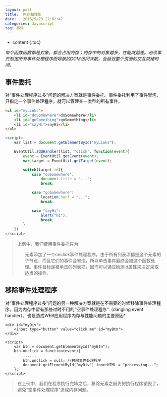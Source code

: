 ```yaml
---
layout: post
title:  内存和性能
date:   2016/9/23 22:02:47  
categories: Javascript
tag: 事件
---
```


* content
{:toc}


*每个函数函数都是对象，都会占用内存；内存中的对象越多，性能就越差。必须事先制定所有事件处理程序而导致的DOM访问次数，会延迟整个页面的交互就绪时间。*

事件委托
----------
对“事件处理程序过多”问题的解决方案就是事件委托。事件委托利用了事件冒泡，只指定一个事件处理程序，就可以管理某一类型的所有事件。

```html
<ul id="myLinks">
    <li id="doSomewhere">doSomewhere</li>
    <li id="goSomething">goSomething</li>
    <li id="sayHi">sayHi</li>
</ul>
```

```javascript
<script>
    var list = document.getElementById("myLinks");

    EventUtil.addHandler(list, "click", function(event){
        event = EventUtil.getEvent(event);
        var target = EventUtil.getTarget(event);

        switch(target.id){
            case "doSomewhere":
                document.title = "...";
                break;

            case "goSomewhere":
                location.herf = "...";
                break;

            case "sayHi":
                alert("hi");
                break;
        }
    })
</script>
```

>上例中，我们使用事件委托只为<ul>元素添加了一个onclick事件处理程序。由于所有列表项都是这个元素的子节点，而且它们的事件会冒泡，所以单击事件最终会被这个函数处理。事件目标是被单击的列表项，因而可以通过检测id属性来决定采取适当的操作。

移除事件处理程序
----------
对“事件处理程序过多”问题的另一种解决方案就是在不需要的时候移除事件处理程序。因为内存中留有那些过时不用的“空事件处理程序”（dangling event handler），也是造成WEB应用程序内存与性能问题的主要原因*

    <div id="myDiv">
        <input type="button" value="click me" id="myBtn">
    </div>

    <script>
        var btn = document.getElementById("myBtn");
        btn.onclick = function(event){
            ......
            btn.onclick = null; //移除事件处理程序
            document.getElementById("myDiv").innerHTML = "processing...";
        };
    </script>


   >在上例中，我们在程序执行完毕之后，移除元素之前先把执行程序销毁了，避免“空事件处理程序”造成内存问题。
